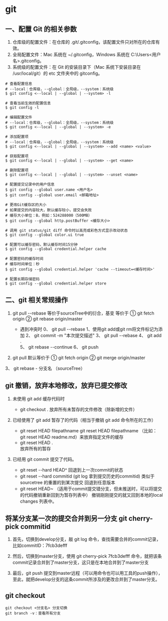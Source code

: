 # git

## 一、配置 Git 的相关参数

1. 仓库级的配置文件：在仓库的 .git/.gitconfig，该配置文件只对所在的仓库有效。
2. 全局配置文件：Mac 系统在 ~/.gitconfig，Windows 系统在 C:\Users\<用户名>\.gitconfig。
3. 系统级的配置文件：在 Git 的安装目录下（Mac 系统下安装目录在 /usr/local/git）的 etc 文件夹中的 gitconfig。

```
# 查看配置信息
# --local：仓库级，--global：全局级，--system：系统级
$ git config <--local | --global | --system> -l

# 查看当前生效的配置信息
$ git config -l

# 编辑配置文件
# --local：仓库级，--global：全局级，--system：系统级
$ git config <--local | --global | --system> -e

# 添加配置项
# --local：仓库级，--global：全局级，--system：系统级
$ git config <--local | --global | --system> --add <name> <value>

# 获取配置项
$ git config <--local | --global | --system> --get <name>

# 删除配置项
$ git config <--local | --global | --system> --unset <name>

# 配置提交记录中的用户信息
$ git config --global user.name <用户名>
$ git config --global user.email <邮箱地址>

# 更改Git缓存区的大小
# 如果提交的内容较大，默认缓存较小，提交会失败
# 缓存大小单位：B，例如：524288000（500MB）
$ git config --global http.postBuffer <缓存大小>

# 调用 git status/git diff 命令时以高亮或彩色方式显示改动状态
$ git config --global color.ui true

# 配置可以缓存密码，默认缓存时间15分钟
$ git config --global credential.helper cache

# 配置密码的缓存时间
# 缓存时间单位：秒
$ git config --global credential.helper 'cache --timeout=<缓存时间>'

# 配置长期存储密码
$ git config --global credential.helper store

```

## 二、git 相关常规操作

1. git pull --rebase 等价于sourceTree中的衍合，基变
    等价于 ① git fetch origin  ② git rebase origin/master

    - 遇到冲突时
        0、 git pull --rebase
         1、使用git add或git rm将文件标记为添加
         2、 git commit -m "本次提交描述"
         3、 git pull --rebase
         4、 git add .  
         5、 git rebase --continue
         6、 git push

2. git pull
    默认等价于 ① git fetch origin ② git merge origin/master

3、 git rebase - 分支名 （sourceTree）


## git 撤销，放弃本地修改，放弃已提交修改

1. 未使用 git add 缓存代码时

    - git checkout .
        放弃所有未暂存的文件修改（除新增的文件）  

2. 已经使用了 git add 暂存了的代码（相当于撤销 git add 命令所在的工作）

    - git reset HEAD filepathname
        git reset HEAD filepathname （比如： git reset HEAD readme.md）来放弃指定文件的缓存
    - git reset HEAD .  
        放弃所有的暂存

3. 已经用 git commit 提交了代码。

    - git reset --hard HEAD^
        回退到上一次commit的状态
    - git reset --hard commitid (git log 拿到提交历史的commitid) 类似于sourcetree 的重置的到某次提交
        回退到任意版本
    - git reset HEAD~ （适用于commit提交错分支，但未推送时，可以将提交的代码撤销重新回到为暂存列表中）
        撤销刚刚提交的就又回到本地的local changes 列表中。

## 将某分支某一次的提交合并到另一分支 git cherry-pick commitid

1. 首先，切换到develop分支，敲 git log 命令，查找需要合并的commit记录，比如commitID：7fcb3defff

2. 然后，切换到master分支，使用 git cherry-pick 7fcb3defff  命令，就把该条commit记录合并到了master分支，这只是在本地合并到了master分支

3. 最后，git push 提交到master远程（可以用命令也可以用工具的push操作），至此，就把develop分支的这条commit所涉及的更改合并到了master分支。

## git checkout 

    git checkout <分支名> 分支切换
    git branch -v：查看所有分支